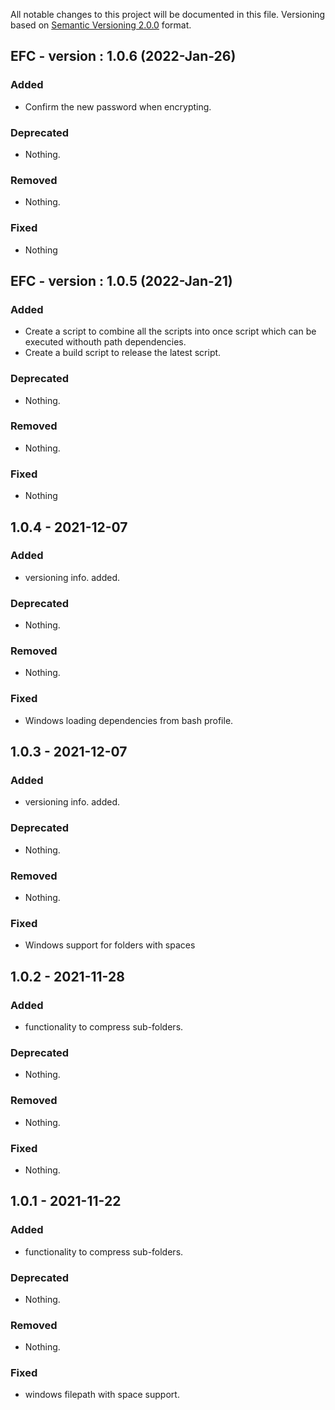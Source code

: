 All notable changes to this project will be documented in this file.
Versioning based on [Semantic Versioning 2.0.0](http://semver.org/) format.


## EFC - version : 1.0.6 (2022-Jan-26)

### Added
- Confirm the new password when encrypting.

### Deprecated
- Nothing.

### Removed
- Nothing.

### Fixed
- Nothing


## EFC - version : 1.0.5 (2022-Jan-21)

### Added
- Create a script to combine all the scripts into once script which can be executed withouth path dependencies.
- Create a build script to release the latest script.

### Deprecated
- Nothing.

### Removed
- Nothing.

### Fixed
- Nothing


## 1.0.4 - 2021-12-07

### Added
- versioning info. added.

### Deprecated
- Nothing.

### Removed
- Nothing.

### Fixed
- Windows loading dependencies from bash profile.


## 1.0.3 - 2021-12-07

### Added
- versioning info. added.

### Deprecated
- Nothing.

### Removed
- Nothing.

### Fixed
- Windows support for folders with spaces


## 1.0.2 - 2021-11-28

### Added
- functionality to compress sub-folders.

### Deprecated
- Nothing.

### Removed
- Nothing.

### Fixed
- Nothing.


## 1.0.1 - 2021-11-22

### Added
- functionality to compress sub-folders.

### Deprecated
- Nothing.

### Removed
- Nothing.

### Fixed
- windows filepath with space support.